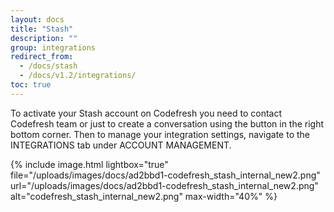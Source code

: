 ```yaml
---
layout: docs
title: "Stash"
description: ""
group: integrations
redirect_from:
  - /docs/stash
  - /docs/v1.2/integrations/
toc: true
---
```

To activate your Stash account on Codefresh you need to contact Codefresh team or just to create a conversation using the button in the right bottom corner.
Then to manage your integration settings, navigate to the INTEGRATIONS tab under ACCOUNT MANAGEMENT.

{% include image.html 
lightbox="true" 
file="/uploads/images/docs/ad2bbd1-codefresh_stash_internal_new2.png" 
url="/uploads/images/docs/ad2bbd1-codefresh_stash_internal_new2.png" 
alt="codefresh_stash_internal_new2.png" 
max-width="40%" 
%}
